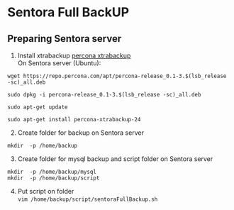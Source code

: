 # Sentora Full BackUP


## Preparing Sentora server

1. Install xtrabackup [percona xtrabackup](https://www.percona.com/doc/percona-xtrabackup/2.4/installation/apt_repo.html)<br>
On Sentora server (Ubuntu):<br>
```
wget https://repo.percona.com/apt/percona-release_0.1-3.$(lsb_release -sc)_all.deb

sudo dpkg -i percona-release_0.1-3.$(lsb_release -sc)_all.deb

sudo apt-get update

sudo apt-get install percona-xtrabackup-24
```
2. Create folder for backup on Sentora server<br>
```
mkdir  -p /home/backup
```
3. Create folder for mysql backup and script folder on Sentora server<br>

```
mkdir  -p /home/backup/mysql
mkdir  -p /home/backup/script
```
4. Put script on folder<br>
```vim /home/backup/script/sentoraFullBackup.sh```

